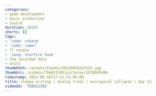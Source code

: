 ```yaml
---
categories:
- game development
- music production
- twitch
duration: 10335
shorts: []
tags:
- 'code: csharp'
- 'code: rumor'
- fl studio
- 'song: starfire funk'
- the recorded data
- unity
thumbPath: /assets/thumbs/20220926223122.jpg
thumbUri: /videos/756651395/pictures/1578045406
timestamp: 2022-09-26T17:31:22-05:00
title: sleepy writing | dialog trees | ecological collapse | day 13
videoId: '756651395'
---
```

